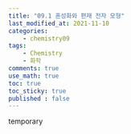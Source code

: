 ```yaml
---
title: "09.1 혼성화와 편재 전자 모형"
last_modified_at: 2021-11-10
categories:
    - chemistry09
tags:
    - Chemistry
    - 화학
comments: true
use_math: true
toc: true
toc_sticky: true
published : false
---
```


temporary